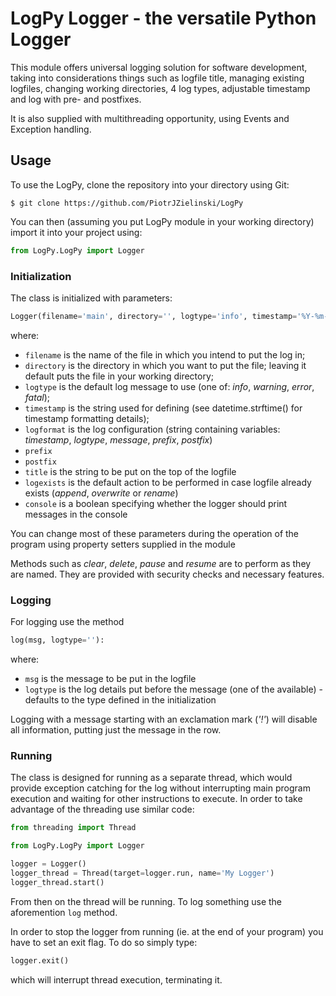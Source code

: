 # LogPy Logger - the versatile Python Logger

This module offers universal logging solution for software development, taking into considerations things such as logfile title, managing existing logfiles, changing working directories, 4 log types, adjustable timestamp and log with pre- and postfixes.

It is also supplied with multithreading opportunity, using Events and Exception handling.

## Usage
To use the LogPy, clone the repository into your directory using Git:

```console
$ git clone https://github.com/PiotrJZielinski/LogPy
```

You can then (assuming you put LogPy module in your working directory) import it into your project using:

```python
from LogPy.LogPy import Logger
```

### Initialization

The class is initialized with parameters:

```python
Logger(filename='main', directory='', logtype='info', timestamp='%Y-%m-%d | %H:%M:%S.%f', logformat='[{timestamp}] {logtype}:   {message}', prefix='', postfix='', title='Main Logger', logexists='append', console=False):
```

where:
* `filename` is the name of the file in which you intend to put the log in;
* `directory` is the directory in which you want to put the file; leaving it default puts the file in your working directory;
* `logtype` is the default log message to use (one of: *info*, *warning*, *error*, *fatal*);
* `timestamp` is the string used for defining (see datetime.strftime() for timestamp formatting details);
* `logformat` is the log configuration (string containing variables: *timestamp*, *logtype*, *message*, *prefix*, *postfix*)
* `prefix`
* `postfix`
* `title` is the string to be put on the top of the logfile
* `logexists` is the default action to be performed in case logfile already exists (*append*, *overwrite* or *rename*)
* `console` is a boolean specifying whether the logger should print messages in the console

You can change most of these parameters during the operation of the program using property setters supplied in the module

Methods such as *clear*, *delete*, *pause* and *resume* are to perform as they are named. They are provided with security checks and necessary features.

### Logging

For logging use the method

```python
log(msg, logtype=''):
```

where:
* `msg` is the message to be put in the logfile
* `logtype` is the log details put before the message (one of the available) - defaults to the type defined in the initialization

Logging with a message starting with an exclamation mark (*'!'*) will disable all information, putting just the message in the row.

### Running

The class is designed for running as a separate thread, which would provide exception catching for the log without interrupting main program execution and waiting for other instructions to execute. In order to take advantage of the threading use similar code:

```python
from threading import Thread

from LogPy.LogPy import Logger

logger = Logger()
logger_thread = Thread(target=logger.run, name='My Logger')
logger_thread.start()
```

From then on the thread will be running. To log something use the aforemention `log` method.

In order to stop the logger from running (ie. at the end of your program) you have to set an exit flag. To do so simply type:

```python
logger.exit()
```

which will interrupt thread execution, terminating it.